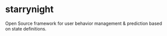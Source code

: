 # starrynight
Open Source framework for user behavior management &amp; prediction based on state definitions.
